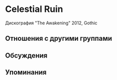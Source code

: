# Celestial Ruin

Дискография
"The Awakening" 2012, Gothic

## Отношения с другими группами


## Обсуждения


## Упоминания

